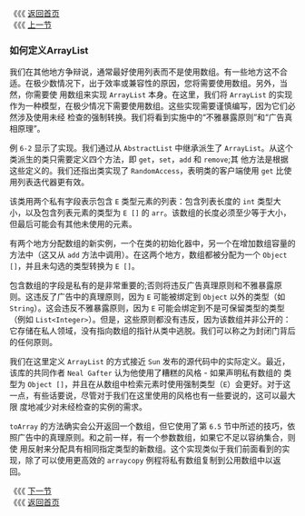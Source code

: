 《《《 [返回首页](../README.md)       <br/>
《《《 [上一节](06_The_Principle_of_Indecent_Exposure.md)

### 如何定义ArrayList

我们在其他地方争辩说，通常最好使用列表而不是使用数组。有一些地方这不合适。在极少数情况下，出于效率或兼容性的原因，您将需要使用数组。另外，当然，你需要使
用数组来实现 `ArrayList` 本身。在这里，我们将 `ArrayList` 的实现作为一种模型，在极少情况下需要使用数组。这些实现需要谨慎编写，因为它们必然涉及使用未经
检查的强制转换。我们将看到实施中的“不雅暴露原则”和“广告真相原理”。
 
例 `6-2` 显示了实现。我们通过从 `AbstractList` 中继承派生了 `ArrayList`。从这个类派生的类只需要定义四个方法，即 `get`，`set`，`add` 和 `remove`;其
他方法是根据这些定义的。我们还指出类实现了 `RandomAccess`，表明类的客户端使用 `get` 比使用列表迭代器更有效。

该类用两个私有字段表示包含 `E` 类型元素的列表：包含列表长度的 `int` 类型大小，以及包含列表元素的类型为 `E []` 的 `arr`。该数组的长度必须至少等于大小，
但最后可能会有其他未使用的元素。

有两个地方分配数组的新实例，一个在类的初始化器中，另一个在增加数组容量的方法中（这又从 `add` 方法中调用）。在这两个地方，数组都被分配为一个 
`Object []`，并且未勾选的类型转换为 `E []`。

包含数组的字段是私有的是非常重要的;否则将违反广告真理原则和不雅暴露原则。这违反了广告中的真理原则，因为 `E` 可能被绑定到 `Object` 以外的类型（如 
`String`）。这会违反不雅暴露原则，因为 `E` 可能会绑定到不是可保留类型的类型（例如 `List<Integer>`）。但是，这些原则都没有违反，因为该数组并非公开的：
它存储在私人领域，没有指向数组的指针从类中逃脱。我们可以称之为封闭门背后的任何原则。

我们在这里定义 `ArrayList` 的方式接近 `Sun` 发布的源代码中的实际定义。最近，该库的共同作者 `Neal Gafter` 认为他使用了糟糕的风格 - 如果声明私有数组的
类型为 `Object []`，并且在从数组中检索元素时使用强制类型（`E`）会更好。对于这一点，有些话要说，尽管对于我们在这里使用的风格也有一些要说的，这可以最大限
度地减少对未经检查的实例的需求。

`toArray` 的方法确实会公开返回一个数组，但它使用了第 `6.5` 节中所述的技巧，依照广告中的真理原则。和之前一样，有一个参数数组，如果它不足以容纳集合，则使
用反射来分配具有相同指定类型的新数组。这个实现类似于我们前面看到的实现，除了可以使用更高效的 `arraycopy` 例程将私有数组复制到公用数组中以返回。

《《《 [下一节](08_Array_Creation_and_Varargs.md)      <br/>
《《《 [返回首页](../README.md)
